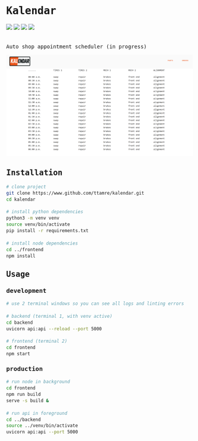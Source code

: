 <h1 style="font-family:monospace">Kalendar</h1>
<div style="padding-bottom:20px">
    <img src="https://img.shields.io/badge/python-3.12.3-green" />
    <img src="https://img.shields.io/badge/typescript-3.0.3-blue" />
    <img src="https://img.shields.io/badge/react-19.1-red" />
    <img src="https://img.shields.io/badge/OpenAPI-3.1.0-purple" />
</div>

<p style="font-family:monospace">Auto shop appointment scheduler (in progress)</p>

![Kalendar](example.png)


<h2 style="font-family:monospace">Installation</h2>

```bash
# clone project
git clone https://www.github.com/ttamre/kalendar.git
cd kalendar

# install python dependencies
python3 -m venv venv
source venv/bin/activate
pip install -r requirements.txt

# install node dependencies
cd ../frontend
npm install
```

<h2 style="font-family:monospace">Usage</h2>

<h3 style="font-family:monospace">development</h3>

```bash
# use 2 terminal windows so you can see all logs and linting errors

# backend (terminal 1, with venv active)
cd backend
uvicorn api:api --reload --port 5000

# frontend (terminal 2)
cd frontend
npm start
```

<h3 style="font-family:monospace">production</h3>

```bash
# run node in background
cd frontend
npm run build
serve -s build &

# run api in foreground
cd ../backend
source ../venv/bin/activate
uvicorn api:api --port 5000
```
